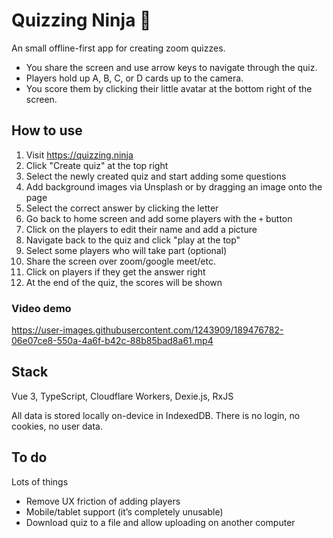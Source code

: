# Quizzing Ninja 🥷

An small offline-first app for creating zoom quizzes. 

- You share the screen and use arrow keys to navigate through the quiz. 
- Players hold up A, B, C, or D cards up to the camera. 
- You score them by clicking their little avatar at the bottom right of the screen.

## How to use

1. Visit https://quizzing.ninja
2. Click "Create quiz" at the top right
3. Select the newly created quiz and start adding some questions
4. Add background images via Unsplash or by dragging an image onto the page
5. Select the correct answer by clicking the letter
6. Go back to home screen and add some players with the `+` button
7. Click on the players to edit their name and add a picture
8. Navigate back to the quiz and click "play at the top"
10. Select some players who will take part (optional)
10. Share the screen over zoom/google meet/etc.
11. Click on players if they get the answer right
12. At the end of the quiz, the scores will be shown

### Video demo

https://user-images.githubusercontent.com/1243909/189476782-06e07ce8-550a-4a6f-b42c-88b85bad8a61.mp4

## Stack

Vue 3, TypeScript, Cloudflare Workers, Dexie.js, RxJS

All data is stored locally on-device in IndexedDB. There is no login, no cookies, no user data.

## To do

Lots of things

- Remove UX friction of adding players
- Mobile/tablet support (it’s completely unusable)
- Download quiz to a file and allow uploading on another computer
